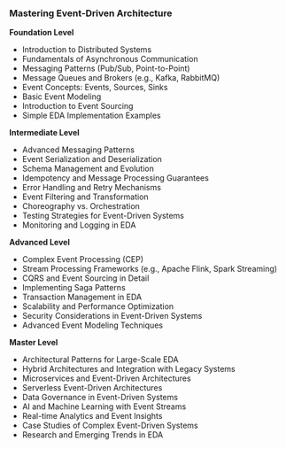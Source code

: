 ### Mastering Event-Driven Architecture

**Foundation Level**

*   Introduction to Distributed Systems
*   Fundamentals of Asynchronous Communication
*   Messaging Patterns (Pub/Sub, Point-to-Point)
*   Message Queues and Brokers (e.g., Kafka, RabbitMQ)
*   Event Concepts: Events, Sources, Sinks
*   Basic Event Modeling
*   Introduction to Event Sourcing
*   Simple EDA Implementation Examples

**Intermediate Level**

*   Advanced Messaging Patterns
*   Event Serialization and Deserialization
*   Schema Management and Evolution
*   Idempotency and Message Processing Guarantees
*   Error Handling and Retry Mechanisms
*   Event Filtering and Transformation
*   Choreography vs. Orchestration
*   Testing Strategies for Event-Driven Systems
*   Monitoring and Logging in EDA

**Advanced Level**

*   Complex Event Processing (CEP)
*   Stream Processing Frameworks (e.g., Apache Flink, Spark Streaming)
*   CQRS and Event Sourcing in Detail
*   Implementing Saga Patterns
*   Transaction Management in EDA
*   Scalability and Performance Optimization
*   Security Considerations in Event-Driven Systems
*   Advanced Event Modeling Techniques

**Master Level**

*   Architectural Patterns for Large-Scale EDA
*   Hybrid Architectures and Integration with Legacy Systems
*   Microservices and Event-Driven Architectures
*   Serverless Event-Driven Architectures
*   Data Governance in Event-Driven Systems
*   AI and Machine Learning with Event Streams
*   Real-time Analytics and Event Insights
*   Case Studies of Complex Event-Driven Systems
*   Research and Emerging Trends in EDA


